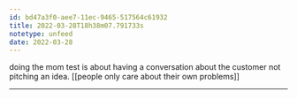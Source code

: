 ```yaml
---
id: bd47a3f0-aee7-11ec-9465-517564c61932
title: 2022-03-28T18h38m07.791733s
notetype: unfeed
date: 2022-03-28
---
```

doing the mom test is about having a conversation about the customer not pitching an idea. [[people only care about their own problems]]

---

